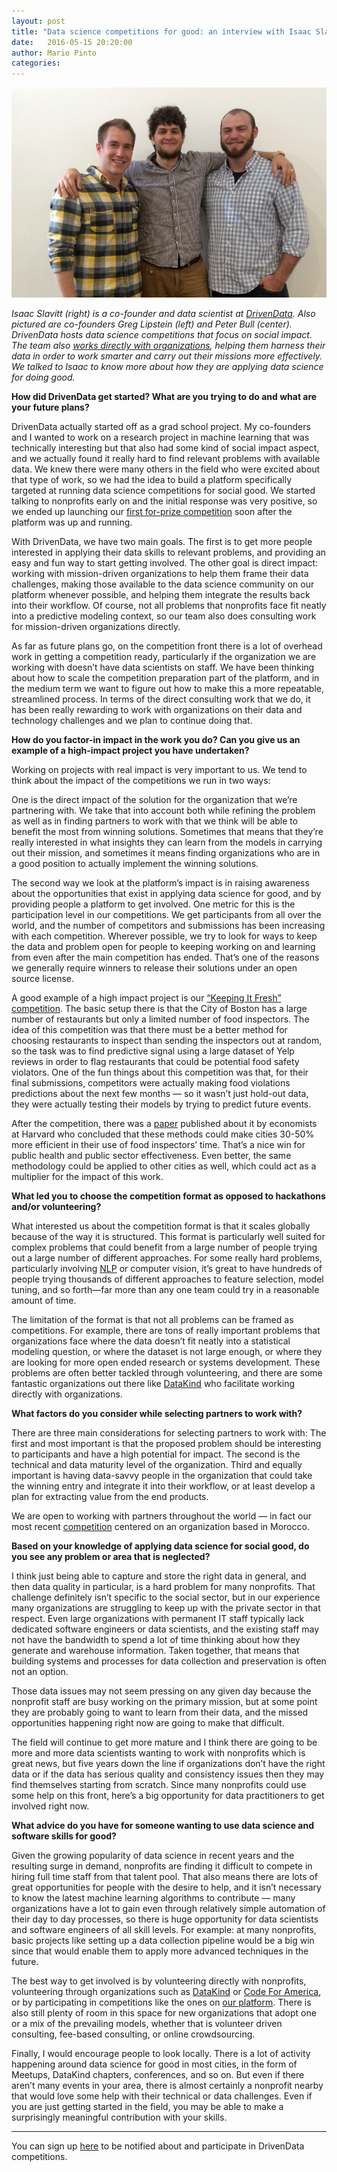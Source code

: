 ```yaml
---
layout: post
title: "Data science competitions for good: an interview with Isaac Slaviitt from DrivenData"
date:   2016-05-15 20:20:00
author: Mario Pinto
categories:
---
```


![The DrivenData team](/assets/images/drivendata.jpg)

*Isaac Slavitt (right) is a co-founder and data scientist at [DrivenData](https://www.drivendata.org/). Also pictured are co-founders Greg Lipstein (left) and Peter Bull (center). DrivenData hosts data science competitions that focus on social impact. The team also [works directly with organizations](http://drivendata.co/), helping them harness their data in order to work smarter and carry out their missions more effectively. We talked to Isaac to know more about how they are applying data science for doing good.*

**How did DrivenData get started? What are you trying to do and what are your future plans?**

DrivenData actually started off as a grad school project. My co-founders and I wanted to work on a research project in machine learning that was technically interesting but that also had some kind of social impact aspect, and we actually found it really hard to find relevant problems with available data. We knew there were many others in the field who were excited about that type of work, so we had the idea to build a platform specifically targeted at running data science competitions for social good. We started talking to nonprofits early on and the initial response was very positive, so we ended up launching our [first for-prize competition](https://www.drivendata.org/competitions/4/) soon after the platform was up and running.

With DrivenData, we have two main goals. The first is to get more people interested in applying their data skills to relevant problems, and providing an easy and fun way to start getting involved. The other goal is direct impact: working with mission-driven organizations to help them frame their data challenges, making those available to the data science community on our platform whenever possible, and helping them integrate the results back into their workflow. Of course, not all problems that nonprofits face fit neatly into a predictive modeling context, so our team also does consulting work for mission-driven organizations directly.

As far as future plans go, on the competition front there is a lot of overhead work in getting a competition ready, particularly if the organization we are working with doesn’t have data scientists on staff. We have been thinking about how to scale the competition preparation part of the platform, and in the medium term we want to figure out how to make this a more repeatable, streamlined process. In terms of the direct consulting work that we do, it has been really rewarding to work with organizations on their data and technology challenges and we plan to continue doing that.

**How do you factor-in impact in the work you do? Can you give us an example of a high-impact project you have undertaken?**

Working on projects with real impact is very important to us. We tend to think about the impact of the competitions we run in two ways:

One is the direct impact of the solution for the organization that we’re partnering with. We take that into account both while refining the problem as well as in finding partners to work with that we think will be able to benefit the most from winning solutions. Sometimes that means that they’re really interested in what insights they can learn from the models in carrying out their mission, and sometimes it means finding organizations who are in a good position to actually implement the winning solutions.

The second way we look at the platform’s impact is in raising awareness about the opportunities that exist in applying data science for good, and by providing people a platform to get involved. One metric for this is the participation level in our competitions. We get participants from all over the world, and the number of competitors and submissions has been increasing with each competition. Wherever possible, we try to look for ways to keep the data and problem open for people to keeping working on and learning from even after the main competition has ended. That’s one of the reasons we generally require winners to release their solutions under an open source license.

A good example of a high impact project is our [“Keeping It Fresh” competition](http://blog.drivendata.org/2015/11/06/keeping-it-fresh-results/). The basic setup there is that the City of Boston has a large number of restaurants but only a limited number of food inspectors. The idea of this competition was that there must be a better method for choosing restaurants to inspect than sending the inspectors out at random, so the task was to find predictive signal using a large dataset of Yelp reviews in order to flag restaurants that could be potential food safety violators. One of the fun things about this competition was that, for their final submissions, competitors were actually making food violations predictions about the next few months — so it wasn’t just hold-out data, they were actually testing their models by trying to predict future events.

After the competition, there was a [paper](http://www.hbs.edu/faculty/Pages/item.aspx?num=50429) published about it by economists at Harvard who concluded that these methods could make cities 30-50% more efficient in their use of food inspectors’ time. That’s a nice win for public health and public sector effectiveness. Even better, the same methodology could be applied to other cities as well, which could act as a multiplier for the impact of this work.


**What led you to choose the competition format as opposed to hackathons and/or volunteering?**

What interested us about the competition format is that it scales globally because of the way it is structured. This format is particularly well suited for complex problems that could benefit from a large number of people trying out a large number of different approaches. For some really hard problems, particularly involving [NLP](https://en.wikipedia.org/wiki/Natural_language_processing) or computer vision, it’s great to have hundreds of people trying thousands of different approaches to feature selection, model tuning, and so forth—far more than any one team could try in a reasonable amount of time.

The limitation of the format is that not all problems can be framed as competitions. For example, there are tons of really important problems that organizations face where the data doesn’t fit neatly into a statistical modeling question, or where the dataset is not large enough, or where they are looking for more open ended research or systems development. These problems are often better tackled through volunteering, and there are some fantastic organizations out there like [DataKind](http://www.datakind.org) who facilitate working directly with organizations.

**What factors do you consider while selecting partners to work with?**

There are three main considerations for selecting partners to work with: The first and most important is that the proposed problem should be interesting to participants and have a high potential for impact. The second is the technical and data maturity level of the organization. Third and equally important is having data-savvy people in the organization that could take the winning entry and integrate it into their workflow, or at least develop a plan for extracting value from the end products.

We are open to working with partners throughout the world — in fact our most recent [competition](https://www.drivendata.org/competitions/9/) centered on an organization based in Morocco.

**Based on your knowledge of applying data science for social good, do you see any problem or area that is neglected?**

I think just being able to capture and store the right data in general, and then data quality in particular, is a hard problem for many nonprofits. That challenge definitely isn’t specific to the social sector, but in our experience many organizations are struggling to keep up with the private sector in that respect. Even large organizations with permanent IT staff typically lack dedicated software engineers or data scientists, and the existing staff may not have the bandwidth to spend a lot of time thinking about how they generate and warehouse information. Taken together, that means that building systems and processes for data collection and preservation is often not an option.

Those data issues may not seem pressing on any given day because the nonprofit staff are busy working on the primary mission, but at some point they are probably going to want to learn from their data, and the missed opportunities happening right now are going to make that difficult.

The field will continue to get more mature and I think there are going to be more and more data scientists wanting to work with nonprofits which is great news, but five years down the line if organizations don’t have the right data or if the data has serious quality and consistency issues then they may find themselves starting from scratch. Since many nonprofits could use some help on this front, here’s a big opportunity for data practitioners to get involved right now.

**What advice do you have for someone wanting to use data science and software skills for good?**

Given the growing popularity of data science in recent years and the resulting surge in demand, nonprofits are finding it difficult to compete in hiring full time staff from that talent pool. That also means there are lots of great opportunities for people with the desire to help, and it isn’t necessary to know the latest machine learning algorithms to contribute — many organizations have a lot to gain even through relatively simple automation of their day to day processes, so there is huge opportunity for data scientists and software engineers of all skill levels. For example: at many nonprofits, basic projects like setting up a data collection pipeline would be a big win since that would enable them to apply more advanced techniques in the future.

The best way to get involved is by volunteering directly with nonprofits, volunteering through organizations such as [DataKind](http://www.datakind.org) or [Code For America](https://www.codeforamerica.org/), or by participating in competitions like the ones on [our platform](https://www.drivendata.org/). There is also still plenty of room in this space for new organizations that adopt one or a mix of the prevailing models, whether that is volunteer driven consulting, fee-based consulting, or online crowdsourcing.

Finally, I would encourage people to look locally. There is a lot of activity happening around data science for good in most cities, in the form of Meetups, DataKind chapters, conferences, and so on. But even if there aren’t many events in your area, there is almost certainly a nonprofit nearby that would love some help with their technical or data challenges. Even if you are just getting started in the field, you may be able to make a surprisingly meaningful contribution with your skills.

---
You can sign up [here](https://www.drivendata.org/accounts/signup/) to be notified about and participate in DrivenData competitions.
